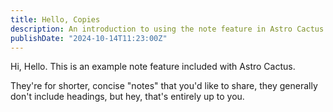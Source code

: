 ```yaml
---
title: Hello, Copies
description: An introduction to using the note feature in Astro Cactus
publishDate: "2024-10-14T11:23:00Z"
---
```


Hi, Hello. This is an example note feature included with Astro Cactus.

They're for shorter, concise "notes" that you'd like to share, they generally don't include headings, but hey, that's entirely up to you.
